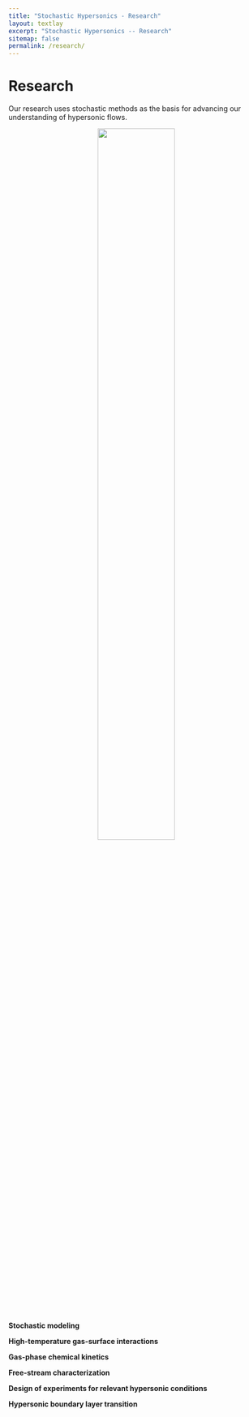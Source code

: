 ```yaml
---
title: "Stochastic Hypersonics - Research"
layout: textlay
excerpt: "Stochastic Hypersonics -- Research"
sitemap: false
permalink: /research/
---
```


# Research

Our research uses stochastic methods as the basis for advancing our understanding of hypersonic flows.

<figure style="text-align: center;">
<img src="{{ site.url }}{{ site.baseurl }}/images/respic/overview.png" width="60%">
</figure>

**Stochastic modeling**

**High-temperature gas-surface interactions**

**Gas-phase chemical kinetics**

**Free-stream characterization**

**Design of experiments for relevant hypersonic conditions**

**Hypersonic boundary layer transition**


<!-- <span style="background-color: yellow;">This text has a yellow background.</span> -->
